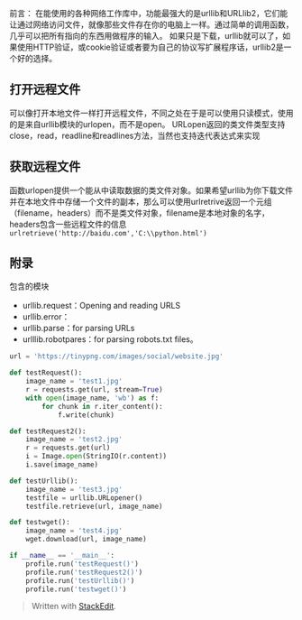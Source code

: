 前言：
在能使用的各种网络工作库中，功能最强大的是urllib和URLlib2，它们能让通过网络访问文件，就像那些文件存在你的电脑上一样。通过简单的调用函数，几乎可以把所有指向的东西用做程序的输入。
如果只是下载，urllib就可以了，如果使用HTTP验证，或cookie验证或者要为自己的协议写扩展程序话，urllib2是一个好的选择。
## 打开远程文件
可以像打开本地文件一样打开远程文件，不同之处在于是可以使用只读模式，使用的是来自urllib模块的urlopen，而不是open。
URLopen返回的类文件类型支持close，read，readline和readlines方法，当然也支持迭代表达式来实现
## 获取远程文件
函数urlopen提供一个能从中读取数据的类文件对象。如果希望urllib为你下载文件并在本地文件中存储一个文件的副本，那么可以使用urlretrive返回一个元组（filename，headers）而不是类文件对象，filename是本地对象的名字，headers包含一些远程文件的信息
`urlretrieve('http://baidu.com','C:\\python.html')`
## 附录
包含的模块
- urllib.request：Opening and reading URLS
- urllib.error：
- urllib.parse：for parsing URLs
- urlllib.robotpares：for parsing robots.txt files。
```py
url = 'https://tinypng.com/images/social/website.jpg'

def testRequest():
    image_name = 'test1.jpg'
    r = requests.get(url, stream=True)
    with open(image_name, 'wb') as f:
        for chunk in r.iter_content():
            f.write(chunk)

def testRequest2():
    image_name = 'test2.jpg'
    r = requests.get(url)
    i = Image.open(StringIO(r.content))
    i.save(image_name)

def testUrllib():
    image_name = 'test3.jpg'
    testfile = urllib.URLopener()
    testfile.retrieve(url, image_name)

def testwget():
    image_name = 'test4.jpg'
    wget.download(url, image_name)

if __name__ == '__main__':
    profile.run('testRequest()')
    profile.run('testRequest2()')
    profile.run('testUrllib()')
    profile.run('testwget()')
```

> Written with [StackEdit](https://stackedit.io/).
<!--stackedit_data:
eyJoaXN0b3J5IjpbLTYyNDI4NjYyN119
-->